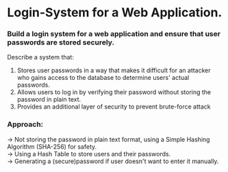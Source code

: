 # Login-System for a Web Application.

### Build a login system for a web application and ensure that user passwords are stored securely.
Describe a system that: <br />
1. Stores user passwords in a way that makes it difficult for an attacker who gains
access to the database to determine users' actual passwords.<br/>
2. Allows users to log in by verifying their password without storing the password in
plain text.<br/>
3. Provides an additional layer of security to prevent brute-force attack<br/>

### Approach:

-> Not storing the password in plain text format, using a Simple Hashing Algorithm (SHA-256) for safety. <br/>
-> Using a Hash Table to store users and their passwords. <br/>
-> Generating a (secure)password if user doesn't want to enter it manually. <br/>
